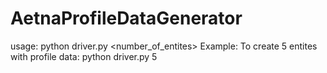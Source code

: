 # AetnaProfileDataGenerator
usage: python driver.py <number_of_entites>
Example: To create 5 entites with profile data: python driver.py 5
